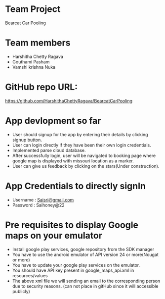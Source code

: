 # Team Project
Bearcat Car Pooling

# Team members
- Harshitha Chetty Ragava
- Gouthami Pasham
- Vamshi krishna Nuka

# GitHub repo URL:
https://github.com/HarshithaChettyRagava/BearcatCarPooling

# App devlopment so far
- User should signup for the app by entering their details by clicking signup button.
- User can login directly if they have been their own login credentials.
- Implemented parse cloud database.
- After successfully login, user will be navigated to booking page where google map is displayed with missouri location as a marker.
- User can give us feedback by clicking on the stars(Under construction).

# App Credentials to directly signIn 
- Username : Saisri@gmail.com
- Password : Saihoney@22

# Pre requisites to display Google maps on your emulator
- Install google play services, google repository from the SDK manager
- You have to use the android emulator of API version 24 or more(Nougat or more)
- You have to update your google play services on the emulator.
- You should have API key present in google_maps_api.xml in resources/values
- The above xml file we will sending an email to the corresponding person due to security reasons. (can not place in gitHub since it will accessible publicly)